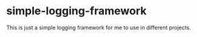 # simple-logging-framework
This is just a simple logging framework for me to use in different projects.
